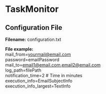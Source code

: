 # TaskMonitor

<h2>Configuration File</h2>

<b>Filename:</b>  <text>configuration.txt</text>

<b>File example:</b>
<br>
<text>
mail_from=yourmail@email.com<br>
password=emailPassword<br>
mail_to=email1@email.com,email2@email.com<br>
log_path=filePath<br>
notification_time=2 # Time in minutes<br>
execution_info=EmailSubjectInfo<br>
execution_info_largest=TextInfo<br>
</text>
